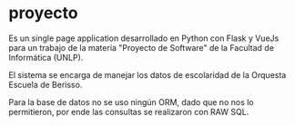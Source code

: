 # proyecto

Es un single page application desarrollado en Python con Flask y VueJs para un trabajo de la materia "Proyecto de Software" de la Facultad de Informática (UNLP).

El sistema se encarga de manejar los datos de escolaridad de la Orquesta Escuela de Berisso.

Para la base de datos no se uso ningún ORM, dado que no nos lo permitieron, por ende las consultas se realizaron con RAW SQL. 